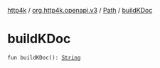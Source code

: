 [http4k](../../index.md) / [org.http4k.openapi.v3](../index.md) / [Path](index.md) / [buildKDoc](./build-k-doc.md)

# buildKDoc

`fun buildKDoc(): `[`String`](https://kotlinlang.org/api/latest/jvm/stdlib/kotlin/-string/index.html)